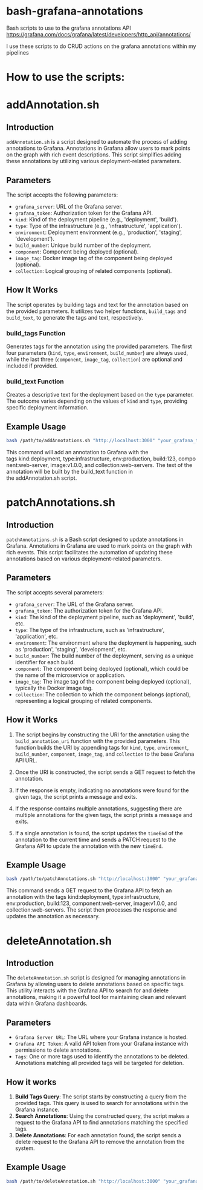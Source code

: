 # bash-grafana-annotations
Bash scripts to use to the grafana annotations API
https://grafana.com/docs/grafana/latest/developers/http_api/annotations/

I use these scripts to do CRUD actions on the grafana annotations within my pipelines

# How to use the scripts:

# addAnnotation.sh

## Introduction
`addAnnotation.sh` is a script designed to automate the process of adding annotations to Grafana. Annotations in Grafana allow users to mark points on the graph with rich event descriptions. This script simplifies adding these annotations by utilizing various deployment-related parameters.

## Parameters
The script accepts the following parameters:

- `grafana_server`: URL of the Grafana server.
- `grafana_token`: Authorization token for the Grafana API.
- `kind`: Kind of the deployment pipeline (e.g., 'deployment', 'build').
- `type`: Type of the infrastructure (e.g., 'infrastructure', 'application').
- `environment`: Deployment environment (e.g., 'production', 'staging', 'development').
- `build_number`: Unique build number of the deployment.
- `component`: Component being deployed (optional).
- `image_tag`: Docker image tag of the component being deployed (optional).
- `collection`: Logical grouping of related components (optional).

## How It Works
The script operates by building tags and text for the annotation based on the provided parameters. It utilizes two helper functions, `build_tags` and `build_text`, to generate the tags and text, respectively.

### build_tags Function
Generates tags for the annotation using the provided parameters. The first four parameters (`kind`, `type`, `environment`, `build_number`) are always used, while the last three (`component`, `image_tag`, `collection`) are optional and included if provided.

### build_text Function
Creates a descriptive text for the deployment based on the `type` parameter. The outcome varies depending on the values of `kind` and `type`, providing specific deployment information.

## Example Usage
```bash
bash /path/to/addAnnotations.sh "http://localhost:3000" "your_grafana_token" "deployment" "infrastructure" "production" "123" "web-server" "v1.0.0" "web-servers"
```

This command will add an annotation to Grafana with the tags kind:deployment, type:infrastructure, env:production, build:123, component:web-server, image:v1.0.0, and collection:web-servers. The text of the annotation will be built by the build_text function in the addAnnotation.sh script.

# patchAnnotations.sh

## Introduction
`patchAnnotations.sh` is a Bash script designed to update annotations in Grafana. Annotations in Grafana are used to mark points on the graph with rich events. This script facilitates the automation of updating these annotations based on various deployment-related parameters.

## Parameters

The script accepts several parameters:

- `grafana_server`: The URL of the Grafana server.
- `grafana_token`: The authorization token for the Grafana API.
- `kind`: The kind of the deployment pipeline, such as 'deployment', 'build', etc.
- `type`: The type of the infrastructure, such as 'infrastructure', 'application', etc.
- `environment`: The environment where the deployment is happening, such as 'production', 'staging', 'development', etc.
- `build_number`: The build number of the deployment, serving as a unique identifier for each build.
- `component`: The component being deployed (optional), which could be the name of the microservice or application.
- `image_tag`: The image tag of the component being deployed (optional), typically the Docker image tag.
- `collection`: The collection to which the component belongs (optional), representing a logical grouping of related components.

## How it Works

1. The script begins by constructing the URI for the annotation using the `build_annotation_uri` function with the provided parameters. This function builds the URI by appending tags for `kind`, `type`, `environment`, `build_number`, `component`, `image_tag`, and `collection` to the base Grafana API URL.

2. Once the URI is constructed, the script sends a GET request to fetch the annotation.

3. If the response is empty, indicating no annotations were found for the given tags, the script prints a message and exits.

4. If the response contains multiple annotations, suggesting there are multiple annotations for the given tags, the script prints a message and exits.

5. If a single annotation is found, the script updates the `timeEnd` of the annotation to the current time and sends a PATCH request to the Grafana API to update the annotation with the new `timeEnd`.

## Example Usage

```bash
bash /path/to/patchAnnotations.sh "http://localhost:3000" "your_grafana_token" "deployment" "infrastructure" "production" "123" "web-server" "v1.0.0" "web-servers"
```

This command sends a GET request to the Grafana API to fetch an annotation with the tags kind:deployment, type:infrastructure, env:production, build:123, component:web-server, image:v1.0.0, and collection:web-servers. The script then processes the response and updates the annotation as necessary.

# deleteAnnotation.sh

## Introduction
The `deleteAnnotation.sh` script is designed for managing annotations in Grafana by allowing users to delete annotations based on specific tags. This utility interacts with the Grafana API to search for and delete annotations, making it a powerful tool for maintaining clean and relevant data within Grafana dashboards.

## Parameters
- `Grafana Server URL`: The URL where your Grafana instance is hosted.
- `Grafana API Token`: A valid API token from your Grafana instance with permissions to delete annotations.
- `Tags`: One or more tags used to identify the annotations to be deleted. Annotations matching all provided tags will be targeted for deletion.

## How it works
1. **Build Tags Query**: The script starts by constructing a query from the provided tags. This query is used to search for annotations within the Grafana instance.
2. **Search Annotations**: Using the constructed query, the script makes a request to the Grafana API to find annotations matching the specified tags.
3. **Delete Annotations**: For each annotation found, the script sends a delete request to the Grafana API to remove the annotation from the system.

## Example Usage

```bash
bash /path/to/deleteAnnotation.sh "http://localhost:3000" "your_grafana_token" "tags_1" "tags_2" "tags_3" "tags_4"
```

